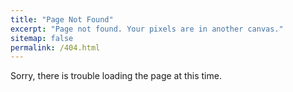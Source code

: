 ```yaml
---
title: "Page Not Found"
excerpt: "Page not found. Your pixels are in another canvas."
sitemap: false
permalink: /404.html
---
```


Sorry, there is trouble loading the page at this time.
